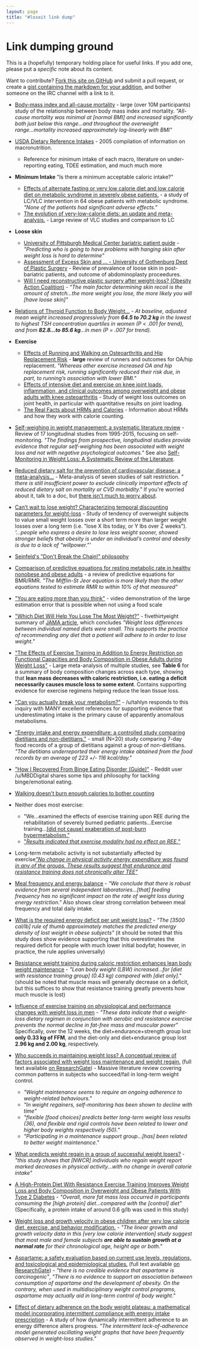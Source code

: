 ```yaml
---
layout: page
title: "#loseit link dump"
---
```

# Link dumping ground
This is a (hopefully) temporary holding place for useful links.  If you add one, please put a *specific* note about its content.

Want to contribute?  [Fork this site on GitHub](https://github.com/loseitIRC/loseitdocs/) and submit a pull request, or create a [gist containing the markdown for your addition](https://gist.github.com/micmcg/976172), and bother someone on the IRC channel with a link to it.

* [Body-mass index and all-cause mortality](https://www.ncbi.nlm.nih.gov/pubmed/27423262) - large (over 10M participants) study of the relationship between body mass index and mortality. *"All-cause mortality was minimal at [normal BMI] and increased significantly both just below this range...and throughout the overweight range...mortality increased approximately log-linearly with BMI"*

* [USDA Dietary Reference Intakes](https://www.nal.usda.gov/fnic/dri-nutrient-reports) - 2005 compilation of information on macronutrition.
    * Reference for minimum intake of each macro, literature on under-reporting eating, TDEE estimation, and much much more

* **Minimum Intake**
    "Is there a minimum acceptable caloric intake?"
    * [Effects of alternate fasting or very low calorie diet and low calorie diet on metabolic syndrome in severely obese patients.](http://www.ncbi.nlm.nih.gov/pubmed/23935313) - a study of LC/VLC intervention in 64 obese patients with metabolic syndrome.  
    *"None of the patients had significant adverse effects."*
    * [The evolution of very-low-calorie diets: an update and meta-analysis.](http://www.ncbi.nlm.nih.gov/pubmed/16988070) - Large review of VLC studies and comparison to LC


* **Loose skin**
    * [University of Pittsburgh Medical Center bariatric patient guide](http://www.upmc.com/Services/life-after-weight-loss/Documents/the-bariatric-patient-guide.pdf) - *"Predicting who is going to have problems with hanging skin after weight loss is hard to determine"*
    * [Assessment of Excess Skin and ... - University of Gothenburg Dept of Plastic Surgery](https://gupea.ub.gu.se/bitstream/2077/36740/3/gupea_2077_36740_3.pdf) - Review of prevalence of loose skin in post-bariatric patients, and outcome of abdominoplasty proceedures.
    * [Will I need reconstructive plastic surgery after weight-loss? (Obesity Action Coalition)](http://www.obesityaction.org/wp-content/uploads/PlasticSurgery.pdf) - *"The main factor determining skin recoil is the amount of stretch...the more weight you lose, the more likely you will [have loose skin]"*

* [Relations of Thyroid Function to Body Weight...](http://archinte.jamanetwork.com/article.aspx?articleid=414105) - *At baseline, adjusted mean weight increased progressively from **64.5 to 70.2 kg** in the lowest to highest TSH concentration quartiles in women (P < .001 for trend), and from **82.8...to 85.6 kg**...in men (P = .007 for trend).*

* **Exercise**
    * [Effects of Running and Walking on Osteoarthritis and Hip Replacement Risk](http://www.ncbi.nlm.nih.gov/pmc/articles/PMC3756679/) - **large** review of runners and outcomes for OA/hip replacement.  *"Whereas other exercise increased OA and hip replacement risk, running significantly reduced their risk due, in part, to running’s association with lower BMI."*
    * [Effects of intensive diet and exercise on knee joint loads, inflammation, and clinical outcomes among overweight and obese adults with knee osteoarthritis](http://www.ncbi.nlm.nih.gov/pubmed/24065013) - Study of weight loss outcomes on joint health, in particular with quantitative results on joint loading.
    * [The Real Facts about HRMs and Calories](http://www.myfitnesspal.com/blog/Azdak/view/the-real-facts-about-hrms-and-calories-what-you-need-to-know-before-purchasing-an-hrm-or-using-one-21472) - Information about HRMs and how they work with calorie counting.

* [Self-weighing in weight management: a systematic literature review](http://www.ncbi.nlm.nih.gov/pubmed/25521523) - Review of 17 longitudinal studies from 1995-2015, focusing on self-monitoring.  *"The findings from prospective, longitudinal studies provide evidence that regular self-weighing has been associated with weight loss and not with negative psychological outcomes."*  See also [Self-Monitoring in Weight Loss: A Systematic Review of the Literature](http://www.ncbi.nlm.nih.gov/pmc/articles/PMC3268700/).

* [Reduced dietary salt for the prevention of cardiovascular disease: a meta-analysis...](http://www.ncbi.nlm.nih.gov/pubmed/21731062) - Meta-analysis of seven studies of salt restriction.  *" there is still insufficient power to exclude clinically important effects of reduced dietary salt on mortality or CVD morbidity."*  If you're worried about it, talk to a doc, but [there isn't much to worry about](http://www.scientificamerican.com/article/its-time-to-end-the-war-on-salt/).

* [Can’t wait to lose weight? Characterizing temporal discounting parameters for weight-loss](http://www.ncbi.nlm.nih.gov/pmc/articles/PMC4277731/) - Study of tendency of overweight subjects to value small weight losses over a short term more than larger weight losses over a long term (i.e. "lose X lbs today, or Y lbs over Z weeks").  *'...people who express a desire to lose less weight sooner, showed stronger beliefs that obesity is under an individual’s control and obesity is due to a lack of “willpower.”'*

* [Seinfeld's "Don't Break the Chain!" philosophy](http://lifehacker.com/281626/jerry-seinfelds-productivity-secret)

* [Comparison of predictive equations for resting metabolic rate in healthy nonobese and obese adults](http://www.ncbi.nlm.nih.gov/pubmed/15883556) - a review of predictive equations for BMR/RMR.  *"The Mifflin-St Jeor equation is more likely than the other equations tested to estimate RMR to within 10% of that measured"*

* ["You are eating more than you think"](https://www.youtube.com/watch?v=vjKPIcI51lU) - video demonstration of the large estimation error that is possible when not using a food scale

* ["Which Diet Will Help You Lose The Most Weight?"](https://fivethirtyeight.com/features/which-diet-will-help-you-lose-the-most-weight/) - fivethirtyeight summary of [JAMA article](http://jama.jamanetwork.com/article.aspx?articleid=1900510), which concludes *"Weight loss differences between individual named diets were small. This supports the practice of recommending any diet that a patient will adhere to in order to lose weight."*

* ["The Effects of Exercise Training in Addition to Energy Restriction on Functional Capacities and Body Composition in Obese Adults during Weight Loss"](http://www.ncbi.nlm.nih.gov/pmc/articles/PMC3884087/) - Large meta-analysis of multiple studies, see **Table 6** for a summary of body composition changes across each type, showing that **lean mass decreases with caloric restriction, i.e. eating a deficit necessarily causes muscle loss to some extent**.  Contains supporting evidence for exercise regimens helping reduce the lean tissue loss.

* ["Can you actually break your metabolism?"](https://www.reddit.com/r/fatlogic/comments/2i6oa3/can_you_actually_break_your_metabolism/ckzboth) - /u/tahlyn responds to this inquiry with MANY excellent references for supporting evidence that underestimating intake is the primary cause of apparently anomalous metabolisms.

* ["Energy intake and energy expenditure: a controlled study comparing dietitians and non-dietitians."](http://www.ncbi.nlm.nih.gov/pubmed/12396160) - small (N=20) study comparing 7-day food records of a group of dietitians against a group of non-dietitians.  *"The dietitians underreported their energy intake obtained from the food records by an average of 223 +/- 116 kcal/day."*

* ["How I Recovered From Binge Eating Disorder (Guide)"](https://www.reddit.com/r/loseit/comments/4iqe36/how_i_recovered_from_binge_eating_disorder_guide/) - Reddit user /u/MBDDigital shares some tips and philosophy for tackling binge/emotional eating.

* [Walking doesn't burn enough calories to bother counting](https://www.ncbi.nlm.nih.gov/pubmed/15570150)

* Neither does most exercise: 
    * "We...examined the effects of exercise training upon REE during the rehabilitation of severely burned pediatric patients...Exercise training...[[did not cause] exaberation of post-burn hypermetabolism."](https://www.ncbi.nlm.nih.gov/pmc/articles/PMC3856323/) 
    * ["*Results indicated that exercise modality had no effect on REE.*"](https://www.ncbi.nlm.nih.gov/pubmed/7882110)

* Long-term metabolic activity is not substantially affected by exercise[*"No change in physical activity energy expenditure was found in any of the groups. These results suggest that endurance and resistance training does not chronically alter TEE"*](http://press.endocrine.org/doi/abs/10.1210/jcem.87.3.8282)

* [Meal frequency and energy balance](https://www.ncbi.nlm.nih.gov/pubmed/9155494) - *"We conclude that there is robust evidence from several independent laboratories...[that] feeding frequency has no significant impact on the rate of weight loss during energy restriction."*  Also shows clear strong correlation between meal frequency and total daily intake.

* [What is the required energy deficit per unit weight loss?](http://www.nature.com/ijo/journal/v32/n3/abs/0803720a.html) - *"The [3500 cal/lb] rule of thumb approximately matches the predicted energy density of lost weight in obese subjects"* (it should be noted that this study does show evidence supporting that this overestimates the required deficit for people with much lower initial bodyfat; however, in practice, the rule applies universally)

* [Resistance weight training during caloric restriction enhances lean body weight maintenance](http://ajcn.nutrition.org/content/47/1/19.short) - *"Lean body weight (LBW) increased...for [diet with resistance training group] (0.43 kg) compared with [diet only]."* (should be noted that muscle mass will generally decrease on a deficit, but this suffices to show that resistance training greatly prevents how much muscle is lost)

* [Influence of exercise training on physiological and performance changes with weight loss in men](https://www.ncbi.nlm.nih.gov/pubmed/10487375) - *"These data indicate that a weight-loss dietary regimen in conjunction with aerobic and resistance exercise prevents the normal decline in fat-free mass and muscular power"* Specifically, over the 12 weeks, the diet+endurance+strength group lost **only 0.33 kg of FFM**, and the diet-only and diet+endurance group lost **2.96 kg and 2.00 kg**, respectively.

* [Who succeeds in maintaining weight loss? A conceptual review of factors associated with weight loss maintenance and weight regain.](https://www.ncbi.nlm.nih.gov/pubmed/15655039) (full text available [on ResearchGate](https://www.researchgate.net/publication/8076499_Who_succeeds_in_maintaining_weight_loss_A_conceptual_review_of_factors_associated_with_weight_loss_maintenance_and_weight_regain)) - Massive literature review covering common patterns in subjects who succeed/fail in long-term weight control.
  * *"Weight maintenance seems to require an ongoing adherence to weight-related behaviours."*
  * *"In weight regainers, self-monitoring has been shown to decline with time"*
  * *"flexible [food choices] predicts better long-term weight loss results (36), and flexible and rigid controls have been related to lower and higher body weights respectively (50)."*
  * *"Participating in a maintenance support group...[has] been related to better weight maintenance."*
  
* [What predicts weight regain in a group of successful weight losers?](https://www.ncbi.nlm.nih.gov/pubmed/10224727) - *"this study shows that [NWCR] individuals who regain weight report marked decreases in physical activity...with no change in overall calorie intake"*

* [A High-Protein Diet With Resistance Exercise Training Improves Weight Loss and Body Composition in Overweight and Obese Patients With Type 2 Diabetes](https://www.ncbi.nlm.nih.gov/pmc/articles/PMC2858200/) - *"Overall, more fat mass loss occurred in participants consuming the [high protein] diet...compared with the [control] diet"* (Specifically, a protein intake of around 0.6 g/lb was used in this study)

* [Weight loss and growth velocity in obese children after very low calorie diet, exercise, and behavior modification.](https://www.ncbi.nlm.nih.gov/pubmed/11071081) - *"The linear growth and growth velocity data in this [very low calorie intervention] study suggest that most male and female subjects **are able to sustain growth at a normal rate** for their chronological age, height age or both."*

* [Aspartame: a safety evaluation based on current use levels, regulations, and toxicological and epidemiological studies.](https://www.ncbi.nlm.nih.gov/pubmed/17828671) (full text available [on ResearchGate](https://www.researchgate.net/publication/6011307_Aspartame_A_Safety_Evaluation_Based_on_Current_Use_Levels_Regulations_and_Toxicological_and_Epidemiological_Studies)) - *"there is no credible evidence that aspartame is carcinogenic"*, *"There is no evidence to support an association between consumption of aspartame and the development of obesity. On the contrary, when used in multidisciplinary weight control programs, aspartame may actually aid in long-term control of body weight."*

* [Effect of dietary adherence on the body weight plateau: a mathematical model incorporating intermittent compliance with energy intake prescription](https://www.ncbi.nlm.nih.gov/pmc/articles/PMC4135489/) - A study of how dynamically intermittent adherence to an energy difference alters progress. *"The intermittent lack-of-adherence model generated oscillating weight graphs that have been frequently observed in weight-loss studies."*
